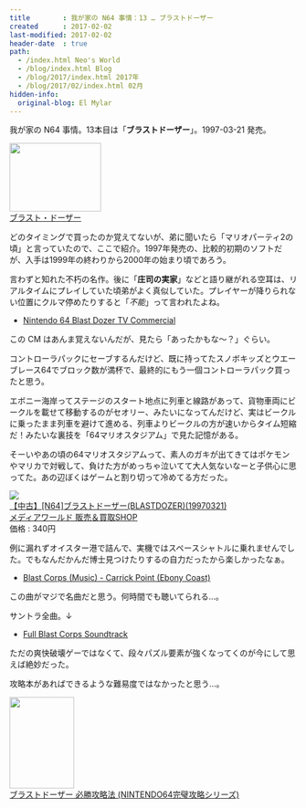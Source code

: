 ```yaml
---
title        : 我が家の N64 事情：13 … ブラストドーザー
created      : 2017-02-02
last-modified: 2017-02-02
header-date  : true
path:
  - /index.html Neo's World
  - /blog/index.html Blog
  - /blog/2017/index.html 2017年
  - /blog/2017/02/index.html 02月
hidden-info:
  original-blog: El Mylar
---
```


我が家の N64 事情。13本目は「__ブラストドーザー__」。1997-03-21 発売。

<div class="ad-amazon">
  <div class="ad-amazon-image">
    <a href="https://www.amazon.co.jp/dp/B000069RYD?tag=neos21-22&amp;linkCode=osi&amp;th=1&amp;psc=1">
      <img src="https://m.media-amazon.com/images/I/41lYCNKdNEL._SL160_.jpg" width="160" height="120">
    </a>
  </div>
  <div class="ad-amazon-info">
    <div class="ad-amazon-title">
      <a href="https://www.amazon.co.jp/dp/B000069RYD?tag=neos21-22&amp;linkCode=osi&amp;th=1&amp;psc=1">ブラスト・ドーザー</a>
    </div>
  </div>
</div>

どのタイミングで買ったのか覚えてないが、弟に聞いたら「マリオパーティ2の頃」と言っていたので、ここで紹介。1997年発売の、比較的初期のソフトだが、入手は1999年の終わりから2000年の始まり頃であろう。

言わずと知れた不朽の名作。後に「__庄司の実家__」などと語り継がれる空耳は、リアルタイムにプレイしていた頃弟がよく真似していた。プレイヤーが降りられない位置にクルマ停めたりすると「_不能_」って言われたよね。

- [Nintendo 64 Blast Dozer TV Commercial](https://youtube.com/watch?v=HSsqF40bwjs)

この CM はあんま覚えないんだが、見たら「あったかもな～？」ぐらい。

コントローラパックにセーブするんだけど、既に持ってたスノボキッズとウエーブレース64でブロック数が満杯で、最終的にもう一個コントローラパック買ったと思う。

エボニー海岸ってステージのスタート地点に列車と線路があって、貨物車両にビークルを載せて移動するのがセオリー、みたいになってんだけど、実はビークルに乗ったまま列車を避けて進める、列車よりビークルの方が速いからタイム短縮だ！みたいな裏技を「64マリオスタジアム」で見た記憶がある。

そーいやあの頃の64マリオスタジアムって、素人のガキが出てきてはポケモンやマリカで対戦して、負けた方がめっちゃ泣いてて大人気ないなーと子供心に思ってた。あの辺ぼくはゲームと割り切って冷めてる方だった。

<div class="ad-rakuten">
  <div class="ad-rakuten-image">
    <a href="https://hb.afl.rakuten.co.jp/hgc/g00skv02.waxyca6a.g00skv02.waxyd8b2/?pc=https%3A%2F%2Fitem.rakuten.co.jp%2Fmediaworldkaitoriworld%2F10330013001%2F&amp;m=http%3A%2F%2Fm.rakuten.co.jp%2Fmediaworldkaitoriworld%2Fi%2F10037665%2F">
      <img src="https://thumbnail.image.rakuten.co.jp/@0_mall/mediaworldkaitoriworld/cabinet/1033/0/cg10330013.jpg?_ex=128x128">
    </a>
  </div>
  <div class="ad-rakuten-info">
    <div class="ad-rakuten-title">
      <a href="https://hb.afl.rakuten.co.jp/hgc/g00skv02.waxyca6a.g00skv02.waxyd8b2/?pc=https%3A%2F%2Fitem.rakuten.co.jp%2Fmediaworldkaitoriworld%2F10330013001%2F&amp;m=http%3A%2F%2Fm.rakuten.co.jp%2Fmediaworldkaitoriworld%2Fi%2F10037665%2F">【中古】[N64]ブラストドーザー(BLASTDOZER)(19970321)</a>
    </div>
    <div class="ad-rakuten-shop">
      <a href="https://hb.afl.rakuten.co.jp/hgc/g00skv02.waxyca6a.g00skv02.waxyd8b2/?pc=https%3A%2F%2Fwww.rakuten.co.jp%2Fmediaworldkaitoriworld%2F&amp;m=http%3A%2F%2Fm.rakuten.co.jp%2Fmediaworldkaitoriworld%2F">メディアワールド 販売＆買取SHOP</a>
    </div>
    <div class="ad-rakuten-price">価格 : 340円</div>
  </div>
</div>

例に漏れずオイスター港で詰んで、実機ではスペースシャトルに乗れませんでした。でもなんだかんだ博士見つけたりするの自力だったから楽しかったなぁ。

- [Blast Corps (Music) - Carrick Point (Ebony Coast)](https://youtube.com/watch?v=NimJEbaiGVI)

この曲がマジで名曲だと思う。何時間でも聴いてられる…。

サントラ全曲。↓

- [Full Blast Corps Soundtrack](https://youtube.com/watch?v=Pm7pdLrIkbU)

ただの爽快破壊ゲーではなくて、段々パズル要素が強くなってくのが今にして思えば絶妙だった。

攻略本があればできるような難易度ではなかったと思う…。

<div class="ad-amazon">
  <div class="ad-amazon-image">
    <a href="https://www.amazon.co.jp/dp/4575160512?tag=neos21-22&amp;linkCode=osi&amp;th=1&amp;psc=1">
      <img src="https://m.media-amazon.com/images/I/2143FD6KJ6L._SL160_.jpg" width="113" height="160">
    </a>
  </div>
  <div class="ad-amazon-info">
    <div class="ad-amazon-title">
      <a href="https://www.amazon.co.jp/dp/4575160512?tag=neos21-22&amp;linkCode=osi&amp;th=1&amp;psc=1">ブラストドーザー 必勝攻略法 (NINTENDO64完璧攻略シリーズ)</a>
    </div>
  </div>
</div>
